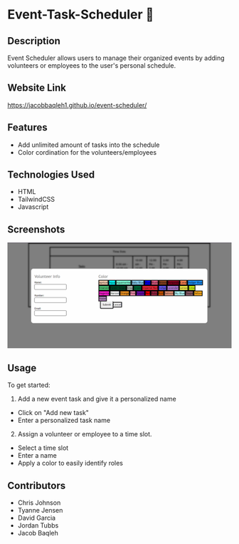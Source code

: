 # Event-Task-Scheduler 📅

## Description
Event Scheduler allows users to manage their organized events by adding volunteers or employees to the user's personal schedule.

## Website Link
https://jacobbaqleh1.github.io/event-scheduler/

## Features
- Add unlimited amount of tasks into the schedule
- Color cordination for the volunteers/employees

## Technologies Used
- HTML
- TailwindCSS
- Javascript

## Screenshots
![screenshot](screenshot.png)

## Usage
To get started:
 1. Add a new event task and give it a personalized name 
 - Click on "Add new task"
 - Enter a personalized task name
 2. Assign a volunteer or employee to a time slot.
 - Select a time slot 
 - Enter a name
 - Apply a color to easily identify roles 
 
 ## Contributors
 - Chris Johnson
 - Tyanne Jensen
 - David Garcia
 - Jordan Tubbs
 - Jacob Baqleh



